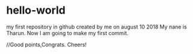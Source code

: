 # hello-world
my first repository in github created by me on august 10 2018
My nane is Tharun. Now I am going to make my first commit.


//Good points,Congrats.
Cheers!
